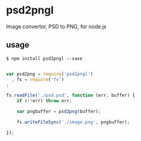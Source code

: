 psd2pngl
==================

Image convertor, PSD to PNG, for node.js


## usage

    $ npm install psd2pngl --save

```javascript

var psd2png = require('psd2pngl')
  , fs = require('fs')
;

fs.readFile('./psd.psd', function (err, buffer) {
    if (!!err) throw err;

    var pngbuffer = psd2png(buffer);

    fs.writeFileSync('./image.png', pngbuffer);

});

